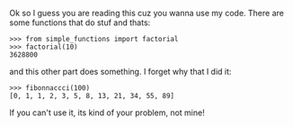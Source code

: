 Ok so I guess you are reading this cuz you wanna use my code. There are some
functions that do stuf and thats:

    >>> from simple_functions import factorial
    >>> factorial(10)
    3628800

and this other part does something.  I forget why that I did it:

    >>> fibonnaccci(100)
    [0, 1, 1, 2, 3, 5, 8, 13, 21, 34, 55, 89]

If you can't use it, its kind of your problem, not mine!
